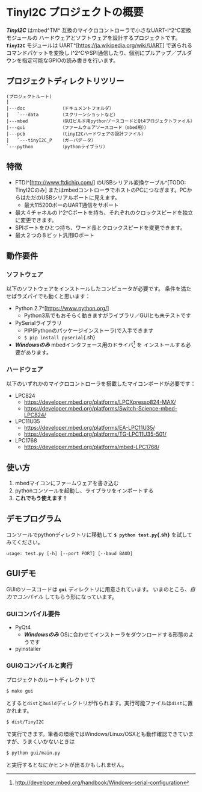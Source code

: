 # TinyI2C プロジェクトの概要

**_TinyI2C_** はmbed^TM^ 互換のマイクロコントローラで小さなUART-I^2^C変換モジュールの
ハードウェアとソフトウェアを設計するプロジェクトです。**`TinyI2C`** モジュールは
UART^[<https://ja.wikipedia.org/wiki/UART>] で送られるコマンドパケットを変換し
I^2^CやSPI通信したり、個別にプルアップ／プルダウンを指定可能なGPIOの読み書きを行います。

## プロジェクトディレクトリツリー
<!-- ```{.sh} -->
    (プロジェクトルート)
    |
    |---doc             （ドキュメントフォルダ）
    |   `---data        （スクリーンショットなど）
    |---mbed            （GUIビルド用pythonソースコードとQt4プロジェクトファイル）
    |---gui             （ファームウェアソースコード（mbed用））
    |---pcb             （tinyI2Cハードウェアの設計ファイル）
    |   `---tinyI2C_P   （ガーバデータ）
    `---python          （pythonライブラリ）
<!-- ``` -->

## 特徴
- FTDI^[<http://www.ftdichip.com/>] のUSBシリアル変換ケーブル^[TODO: TinyI2Cのみ]
  またはmbedコントローラでホストのPCにつなぎます。PCからはただのUSBシリアルポートに見えます。
    - 最大115200ボーのUART通信をサポート
- 最大４チャネルの I^2^Cポートを持ち、それぞれのクロックスピードを独立に変更できます。
- SPIポートをひとつ持ち、ワード長とクロックスピードを変更できます。
- 最大２つの８ビット汎用IOポート

## 動作要件
### ソフトウェア
以下のソフトウェアをインストールしたコンピュータが必要です。
条件を満たせばラズパイでも動くと思います：

- Python 2.7^[<https://www.python.org/>]
    - Python3系でもおそらく動きますがライブラリ／GUIとも未テストです
- PySerialライブラリ
    - PIP(Pythonのパッケージインストーラ)で入手できます
    - `$ pip install pyserial`{.sh}
- **_Windowsのみ_** mbedインタフェース用のドライバ[^mbed_Serial_port_driver] を
  インストールする必要があります。

<!--  -->
[^mbed_Serial_port_driver]: <http://developer.mbed.org/handbook/Windows-serial-configuration>

### ハードウェア
以下のいずれかのマイクロコントローラを搭載したマイコンボードが必要です：

- LPC824
    - <https://developer.mbed.org/platforms/LPCXpresso824-MAX/>
    - <https://developer.mbed.org/platforms/Switch-Science-mbed-LPC824/>
- LPC11U35
    - <https://developer.mbed.org/platforms/EA-LPC11U35/>
    - <https://developer.mbed.org/platforms/TG-LPC11U35-501/>
- LPC1768
    - <https://developer.mbed.org/platforms/mbed-LPC1768/>

## 使い方
<!-- ### コンソールから使う場合 -->
1. mbedマイコンにファームウェアを書き込む
1. pythonコンソールを起動し、ライブラリをインポートする<!-- 2. ![TODO: console image]() -->
1. **これでもう使えます！**

## デモプログラム
コンソールでpythonディレクトリに移動して **`$ python test.py`{.sh}** を試してみてください。

```
usage: test.py [-h] [--port PORT] [--baud BAUD]
```
<!-- # Demo
  try `python/test.py` -->

## GUIデモ
GUIのソースコードは **`gui`** ディレクトリに用意されています。
 いまのところ、_自力でコンパイル_ してもらう形になっています。

### GUIコンパイル要件
- PyQt4
    - **_Windowsのみ_** OSに合わせてインストーラをダウンロードする形態のようです
- pyinstaller

### GUIのコンパイルと実行
プロジェクトのルートディレクトリで
```{.sh}
$ make gui
```
とすると`dist`と`build`ディレクトリが作られます。実行可能ファイルは`dist`に置かれます。
```{.sh}
$ dist/TinyI2C
```
で実行できます。筆者の環境ではWindows/Linux/OSXとも動作確認できていますが、うまくいかないときは
```{.sh}
$ python gui/main.py
```
と実行するとなにかヒントが出るかもしれません。
